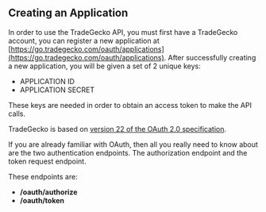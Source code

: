 ## Creating an Application

In order to use the TradeGecko API, you must first have a TradeGecko 
account, you can register a new application at 
[https://go.tradegecko.com/oauth/applications](https://go.tradegecko.com/oauth/applications).
After successfully creating a new application, you will be given a set of 2
unique keys: 

- APPLICATION ID
- APPLICATION SECRET

These keys are needed in order to obtain an access token to make the API calls.

TradeGecko is based on [version 22 of the OAuth 2.0 specification](http://tools.ietf.org/html/draft-ietf-oauth-v2-22).

If you are already familiar with OAuth, then all you really need to know
about are the two authentication endpoints. The authorization endpoint
and the token request endpoint.

These endpoints are:

- **/oauth/authorize**
- **/oauth/token**
